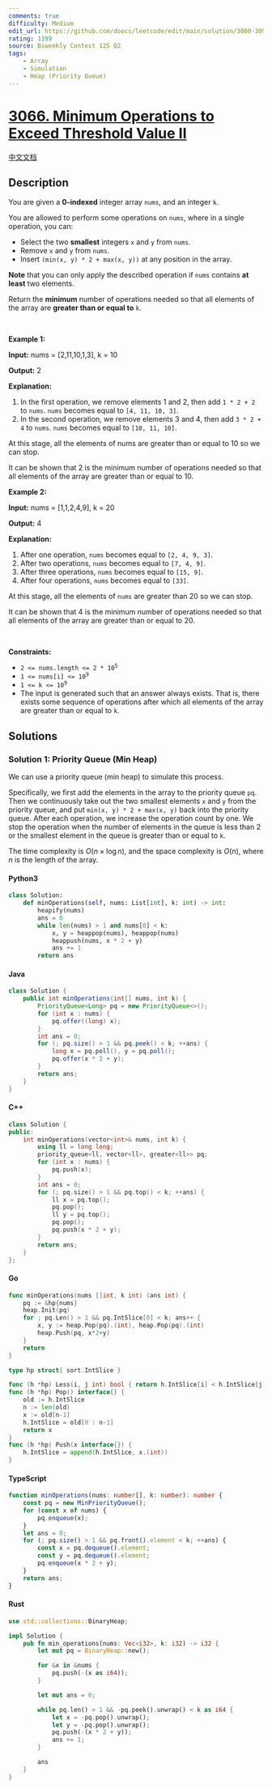 ```yaml
---
comments: true
difficulty: Medium
edit_url: https://github.com/doocs/leetcode/edit/main/solution/3000-3099/3066.Minimum%20Operations%20to%20Exceed%20Threshold%20Value%20II/README_EN.md
rating: 1399
source: Biweekly Contest 125 Q2
tags:
    - Array
    - Simulation
    - Heap (Priority Queue)
---
```


<!-- problem:start -->

# [3066. Minimum Operations to Exceed Threshold Value II](https://leetcode.com/problems/minimum-operations-to-exceed-threshold-value-ii)

[中文文档](/solution/3000-3099/3066.Minimum%20Operations%20to%20Exceed%20Threshold%20Value%20II/README.md)

## Description

<!-- description:start -->

<p>You are given a <strong>0-indexed</strong> integer array <code>nums</code>, and an integer <code>k</code>.</p>

<p>You are allowed to perform some operations on <code>nums</code>, where in a single operation, you can:</p>

<ul>
	<li>Select the two <strong>smallest</strong> integers <code>x</code> and <code>y</code> from <code>nums</code>.</li>
	<li>Remove <code>x</code> and <code>y</code> from <code>nums</code>.</li>
	<li>Insert <code>(min(x, y) * 2 + max(x, y))</code> at any position in the array.</li>
</ul>

<p><strong>Note</strong> that you can only apply the described operation if <code>nums</code> contains <strong>at least</strong> two elements.</p>

<p>Return the <strong>minimum</strong> number of operations needed so that all elements of the array are <strong>greater than or equal to</strong> <code>k</code>.</p>

<p>&nbsp;</p>
<p><strong class="example">Example 1:</strong></p>

<div class="example-block">
<p><strong>Input:</strong> <span class="example-io">nums = [2,11,10,1,3], k = 10</span></p>

<p><strong>Output:</strong> <span class="example-io">2</span></p>

<p><strong>Explanation:</strong></p>

<ol>
	<li>In the first operation, we remove elements 1 and 2, then add <code>1 * 2 + 2</code> to <code>nums</code>. <code>nums</code> becomes equal to <code>[4, 11, 10, 3]</code>.</li>
	<li>In the second operation, we remove elements 3 and 4, then add <code>3 * 2 + 4</code> to <code>nums</code>. <code>nums</code> becomes equal to <code>[10, 11, 10]</code>.</li>
</ol>

<p>At this stage, all the elements of nums are greater than or equal to 10 so we can stop.&nbsp;</p>

<p>It can be shown that 2 is the minimum number of operations needed so that all elements of the array are greater than or equal to 10.</p>
</div>

<p><strong class="example">Example 2:</strong></p>

<div class="example-block">
<p><strong>Input:</strong> <span class="example-io">nums = [1,1,2,4,9], k = 20</span></p>

<p><strong>Output:</strong> <span class="example-io">4</span></p>

<p><strong>Explanation:</strong></p>

<ol>
	<li>After one operation, <code>nums</code> becomes equal to <code>[2, 4, 9, 3]</code>.&nbsp;</li>
	<li>After two operations, <code>nums</code> becomes equal to <code>[7, 4, 9]</code>.&nbsp;</li>
	<li>After three operations, <code>nums</code> becomes equal to <code>[15, 9]</code>.&nbsp;</li>
	<li>After four operations, <code>nums</code> becomes equal to <code>[33]</code>.</li>
</ol>

<p>At this stage, all the elements of <code>nums</code> are greater than 20 so we can stop.&nbsp;</p>

<p>It can be shown that 4 is the minimum number of operations needed so that all elements of the array are greater than or equal to 20.</p>
</div>

<p>&nbsp;</p>
<p><strong>Constraints:</strong></p>

<ul>
	<li><code>2 &lt;= nums.length &lt;= 2 * 10<sup>5</sup></code></li>
	<li><code>1 &lt;= nums[i] &lt;= 10<sup>9</sup></code></li>
	<li><code>1 &lt;= k &lt;= 10<sup>9</sup></code></li>
	<li>The input is generated such that an answer always exists. That is, there exists some sequence of operations after which all elements of the array are greater than or equal to <code>k</code>.</li>
</ul>

<!-- description:end -->

## Solutions

<!-- solution:start -->

### Solution 1: Priority Queue (Min Heap)

We can use a priority queue (min heap) to simulate this process.

Specifically, we first add the elements in the array to the priority queue `pq`. Then we continuously take out the two smallest elements `x` and `y` from the priority queue, and put `min(x, y) * 2 + max(x, y)` back into the priority queue. After each operation, we increase the operation count by one. We stop the operation when the number of elements in the queue is less than 2 or the smallest element in the queue is greater than or equal to `k`.

The time complexity is $O(n \times \log n)$, and the space complexity is $O(n)$, where $n$ is the length of the array.

<!-- tabs:start -->

#### Python3

```python
class Solution:
    def minOperations(self, nums: List[int], k: int) -> int:
        heapify(nums)
        ans = 0
        while len(nums) > 1 and nums[0] < k:
            x, y = heappop(nums), heappop(nums)
            heappush(nums, x * 2 + y)
            ans += 1
        return ans
```

#### Java

```java
class Solution {
    public int minOperations(int[] nums, int k) {
        PriorityQueue<Long> pq = new PriorityQueue<>();
        for (int x : nums) {
            pq.offer((long) x);
        }
        int ans = 0;
        for (; pq.size() > 1 && pq.peek() < k; ++ans) {
            long x = pq.poll(), y = pq.poll();
            pq.offer(x * 2 + y);
        }
        return ans;
    }
}
```

#### C++

```cpp
class Solution {
public:
    int minOperations(vector<int>& nums, int k) {
        using ll = long long;
        priority_queue<ll, vector<ll>, greater<ll>> pq;
        for (int x : nums) {
            pq.push(x);
        }
        int ans = 0;
        for (; pq.size() > 1 && pq.top() < k; ++ans) {
            ll x = pq.top();
            pq.pop();
            ll y = pq.top();
            pq.pop();
            pq.push(x * 2 + y);
        }
        return ans;
    }
};
```

#### Go

```go
func minOperations(nums []int, k int) (ans int) {
	pq := &hp{nums}
	heap.Init(pq)
	for ; pq.Len() > 1 && pq.IntSlice[0] < k; ans++ {
		x, y := heap.Pop(pq).(int), heap.Pop(pq).(int)
		heap.Push(pq, x*2+y)
	}
	return
}

type hp struct{ sort.IntSlice }

func (h *hp) Less(i, j int) bool { return h.IntSlice[i] < h.IntSlice[j] }
func (h *hp) Pop() interface{} {
	old := h.IntSlice
	n := len(old)
	x := old[n-1]
	h.IntSlice = old[0 : n-1]
	return x
}
func (h *hp) Push(x interface{}) {
	h.IntSlice = append(h.IntSlice, x.(int))
}
```

#### TypeScript

```ts
function minOperations(nums: number[], k: number): number {
    const pq = new MinPriorityQueue();
    for (const x of nums) {
        pq.enqueue(x);
    }
    let ans = 0;
    for (; pq.size() > 1 && pq.front().element < k; ++ans) {
        const x = pq.dequeue().element;
        const y = pq.dequeue().element;
        pq.enqueue(x * 2 + y);
    }
    return ans;
}
```

#### Rust

```rust
use std::collections::BinaryHeap;

impl Solution {
    pub fn min_operations(nums: Vec<i32>, k: i32) -> i32 {
        let mut pq = BinaryHeap::new();

        for &x in &nums {
            pq.push(-(x as i64));
        }

        let mut ans = 0;

        while pq.len() > 1 && -pq.peek().unwrap() < k as i64 {
            let x = -pq.pop().unwrap();
            let y = -pq.pop().unwrap();
            pq.push(-(x * 2 + y));
            ans += 1;
        }

        ans
    }
}
```

<!-- tabs:end -->

<!-- solution:end -->

<!-- problem:end -->
